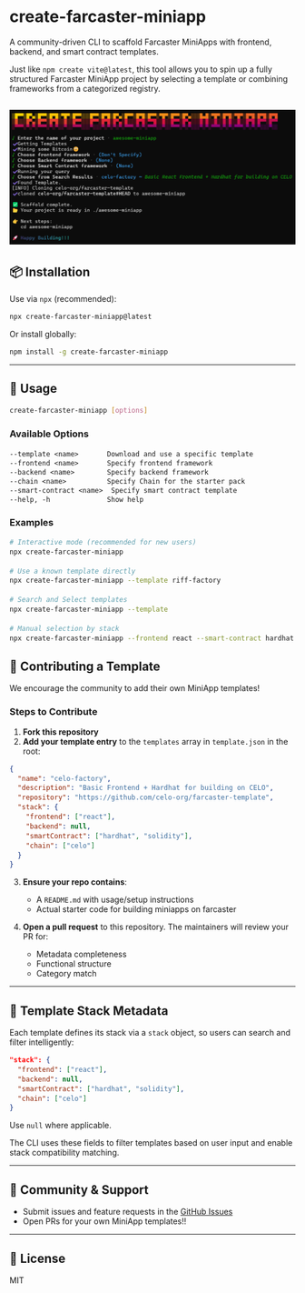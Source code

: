 # create-farcaster-miniapp

A community-driven CLI to scaffold Farcaster MiniApps with frontend, backend, and smart contract templates.

Just like `npm create vite@latest`, this tool allows you to spin up a fully structured Farcaster MiniApp project by selecting a template or combining frameworks from a categorized registry.

## ![Create Farcaster Miniapp CLI](images/cli.png)

## 📦 Installation

Use via `npx` (recommended):

```bash
npx create-farcaster-miniapp@latest
```

Or install globally:

```bash
npm install -g create-farcaster-miniapp
```

---

## 🧪 Usage

```bash
create-farcaster-miniapp [options]
```

### Available Options

```
--template <name>       Download and use a specific template
--frontend <name>       Specify frontend framework
--backend <name>        Specify backend framework
--chain <name>          Specify Chain for the starter pack
--smart-contract <name>  Specify smart contract template
--help, -h              Show help
```

### Examples

```bash
# Interactive mode (recommended for new users)
npx create-farcaster-miniapp

# Use a known template directly
npx create-farcaster-miniapp --template riff-factory

# Search and Select templates
npx create-farcaster-miniapp --template

# Manual selection by stack
npx create-farcaster-miniapp --frontend react --smart-contract hardhat
```

## 🧩 Contributing a Template

We encourage the community to add their own MiniApp templates!

### Steps to Contribute

1. **Fork this repository**
2. **Add your template entry** to the `templates` array in `template.json` in the root:

```json
{
  "name": "celo-factory",
  "description": "Basic Frontend + Hardhat for building on CELO",
  "repository": "https://github.com/celo-org/farcaster-template",
  "stack": {
    "frontend": ["react"],
    "backend": null,
    "smartContract": ["hardhat", "solidity"],
    "chain": ["celo"]
  }
}
```

3. **Ensure your repo contains**:
   - A `README.md` with usage/setup instructions
   - Actual starter code for building miniapps on farcaster

4. **Open a pull request** to this repository. The maintainers will review your PR for:
   - Metadata completeness
   - Functional structure
   - Category match

---

## 🧠 Template Stack Metadata

Each template defines its stack via a `stack` object, so users can search and filter intelligently:

```json
"stack": {
  "frontend": ["react"],
  "backend": null,
  "smartContract": ["hardhat", "solidity"],
  "chain": ["celo"]
}
```

Use `null` where applicable.

The CLI uses these fields to filter templates based on user input and enable stack compatibility matching.

---

## 💬 Community & Support

- Submit issues and feature requests in the [GitHub Issues](https://github.com/emmo00/create-farcaster-miniapp/issues)
- Open PRs for your own MiniApp templates!!

---

## 🪪 License

MIT
